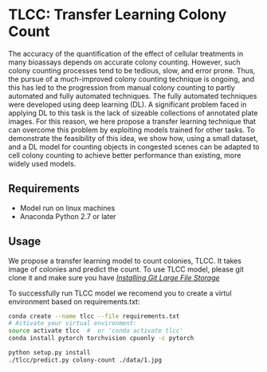 # TLCC: Transfer Learning Colony Count

The accuracy of the quantification of the effect of cellular treatments
in many bioassays depends on accurate colony counting.
However, such colony counting processes tend to be tedious, slow, and error prone.
Thus, the pursue of a much-improved colony counting technique is ongoing,
and this has led to the progression from manual colony counting to partly
automated and fully automated techniques.
The fully automated techniques were developed using deep learning (DL).
A significant problem faced in applying DL to this task is the lack of sizeable collections
of annotated plate images.
For this reason, we here propose a transfer learning technique
that can overcome this problem by exploiting models trained for other tasks.
To demonstrate the feasibility of this idea, we show how, using a small dataset,
and a DL model for counting objects in congested scenes can be adapted
to cell colony counting to achieve better performance than existing, more widely used models.

## Requirements

- Model run on linux machines
- Anaconda Python 2.7 or later

## Usage

We propose a transfer learning model to count colonies, TLCC.
It takes image of colonies and predict the count.
To use TLCC model, please git clone it and make sure you have
*[Installing Git Large File Storage](https://help.github.com/en/articles/installing-git-large-file-storage)*

To successfully run TLCC model we recomend you to create a virtul environment
based on requirements.txt:

```bash
conda create --name tlcc --file requirements.txt
# Activate your virtual environment:
source activate tlcc  #  or 'conda activate tlcc'
conda install pytorch torchvision cpuonly -c pytorch

python setup.py install
./tlcc/predict.py colony-count ./data/1.jpg

```
